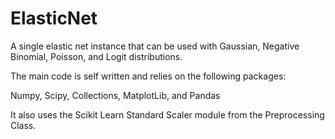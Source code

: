 # ElasticNet
A single elastic net instance that can be used with Gaussian, Negative Binomial, Poisson, and Logit distributions.

The main code is self written and relies on the following packages:

Numpy, Scipy, Collections, MatplotLib, and Pandas

It also uses the Scikit Learn Standard Scaler module from the Preprocessing Class.


